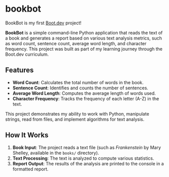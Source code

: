 # bookbot

BookBot is my first [Boot.dev](https://www.boot.dev) project!


**BookBot** is a simple command-line Python application that reads the text of a book and generates a report based on various text analysis metrics, such as word count, sentence count, average word length, and character frequency. This project was built as part of my learning journey through the Boot.dev curriculum.

## Features

- **Word Count**: Calculates the total number of words in the book.
- **Sentence Count**: Identifies and counts the number of sentences.
- **Average Word Length**: Computes the average length of words used.
- **Character Frequency**: Tracks the frequency of each letter (A-Z) in the text.
  
This project demonstrates my ability to work with Python, manipulate strings, read from files, and implement algorithms for text analysis.

## How It Works

1. **Book Input**: The project reads a text file (such as *Frankenstein* by Mary Shelley, available in the `books/` directory).
2. **Text Processing**: The text is analyzed to compute various statistics.
3. **Report Output**: The results of the analysis are printed to the console in a formatted report.
